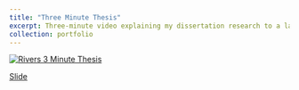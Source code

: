 ```yaml
---
title: "Three Minute Thesis"
excerpt: Three-minute video explaining my dissertation research to a lay audience. First place in doctoral category winner, Baylor University, 2021.
collection: portfolio
---
```


[![Rivers 3 Minute Thesis](http://img.youtube.com/vi/lsJoukgoTTM/0.jpg)](http://www.youtube.com/watch?v=lsJoukgoTTM "Rivers 3 Minute Thesis")

[Slide](http://ashelbyrivers.github.io/files/Rivers_3MT_slide.pdf)
